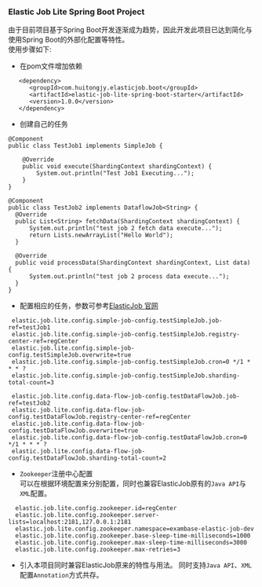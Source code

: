 ### Elastic Job Lite Spring Boot Project

  由于目前项目基于Spring Boot开发逐渐成为趋势，因此开发此项目已达到简化与使用Spring Boot的外部化配置等特性。<br/>
  使用步骤如下:<br/>
  
  - 在pom文件增加依赖
  
   ````  
      <dependency>
         <groupId>com.huitongjy.elasticjob.boot</groupId>
         <artifactId>elastic-job-lite-spring-boot-starter</artifactId>
         <version>1.0.0</version>
      </dependency>
   ````
  - 创建自己的任务 <br/>
  ````
  @Component
  public class TestJob1 implements SimpleJob {
  
      @Override
      public void execute(ShardingContext shardingContext) {
          System.out.println("Test Job1 Executing...");
      }
  }

  @Component
  public class TestJob2 implements DataflowJob<String> {
    @Override
    public List<String> fetchData(ShardingContext shardingContext) {
        System.out.println("test job 2 fetch data execute...");
        return Lists.newArrayList("Hello World");
    }

    @Override
    public void processData(ShardingContext shardingContext, List data) {
        System.out.println("test job 2 process data execute...");
    }
  }

  ````
  - 配置相应的任务，参数可参考[ElasticJob 官网](http://elasticjob.io/docs/elastic-job-lite/02-guide/config-manual/)<br/>
  ````
   elastic.job.lite.config.simple-job-config.testSimpleJob.job-ref=testJob1
   elastic.job.lite.config.simple-job-config.testSimpleJob.registry-center-ref=regCenter
   elastic.job.lite.config.simple-job-config.testSimpleJob.overwrite=true
   elastic.job.lite.config.simple-job-config.testSimpleJob.cron=0 */1 * * * ?
   elastic.job.lite.config.simple-job-config.testSimpleJob.sharding-total-count=3
   
   elastic.job.lite.config.data-flow-job-config.testDataFlowJob.job-ref=testJob2
   elastic.job.lite.config.data-flow-job-config.testDataFlowJob.registry-center-ref=regCenter
   elastic.job.lite.config.data-flow-job-config.testDataFlowJob.overwrite=true
   elastic.job.lite.config.data-flow-job-config.testDataFlowJob.cron=0 */1 * * * ?
   elastic.job.lite.config.data-flow-job-config.testDataFlowJob.sharding-total-count=2
  ````

  - `Zookeeper`注册中心配置 <br/>
   可以在根据环境配置来分别配置，同时也兼容ElasticJob原有的`Java API`与`XML`配置。
  ````
    elastic.job.lite.config.zookeeper.id=regCenter
    elastic.job.lite.config.zookeeper.server-lists=localhost:2181,127.0.0.1:2181
    elastic.job.lite.config.zookeeper.namespace=exambase-elastic-job-dev
    elastic.job.lite.config.zookeeper.base-sleep-time-milliseconds=1000
    elastic.job.lite.config.zookeeper.max-sleep-time-milliseconds=3000
    elastic.job.lite.config.zookeeper.max-retries=3
  ````
  
  - 引入本项目同时兼容ElasticJob原来的特性与用法。 同时支持`Java API`、`XML`配置`Annotation`方式共存。
